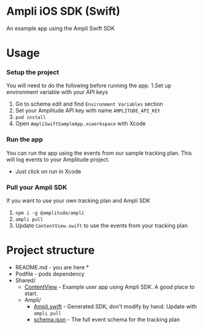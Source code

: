 # Ampli iOS SDK (Swift)
An example app using the Ampli Swift SDK

# Usage

### Setup the project
You will need to do the following before running the app.
1.Set up environment variable with your API keys
   1. Go to schema edit and find `Environment Variables` section
   2. Set your Amplitude API key with name `AMPLITUDE_API_KEY`
2. `pod install`
3. Open `AmpliSwiftSampleApp.xcworkspace` with Xcode

### Run the app
You can run the app using the events from our sample tracking plan.
This will log events to your Amplitude project.
* Just click on run in Xcode

### Pull your Ampli SDK
If you want to use your own tracking plan and Ampli SDK
1. `npm i -g @amplitude/ampli`
2. `ampli pull`
3. Update `ContentView.swift` to use the events from your tracking plan

# Project structure
* README.md - you are here *
* Podfile - pods dependency
* Shared/ 
  * [ContentView](Shared/ContentView.swift) - Example user app using Ampli SDK. A good place to start.
  * Ampli/
    * [Ampli.swift](src/Ampli/index.swift) - Generated SDK, don't modify by hand. Update with `ampli pull`
    * [schema.json](src/Ampli/schema.json) - The full event schema for the tracking plan